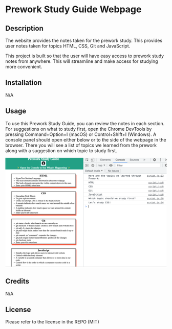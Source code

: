 # Prework Study Guide Webpage


## Description

The website provides the notes taken for the prework study. This provides user notes taken for topics HTML, CSS, Git and JavaScript.

This project is built so that the user will have easy access to prework study notes from anywhere. This will streamline and make access for studying more convenient.


## Installation

N/A

## Usage

To use this Prework Study Guide, you can review the notes in each section. For suggestions on what to study first, open the Chrome DevTools by pressing Command+Option+I (macOS) or Control+Shift+I (Windows). A console panel should open either below or to the side of the webpage in the browser. There you will see a list of topics we learned from the prework along with a suggestion on which topic to study first.

![alt text](assets/images/PSG-Screenshot.png)


## Credits

N/A

## License

Please refer to the license in the REPO (MIT)